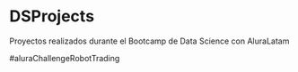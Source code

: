 # DSProjects
Proyectos realizados durante el Bootcamp de Data Science con AluraLatam 

#aluraChallengeRobotTrading


